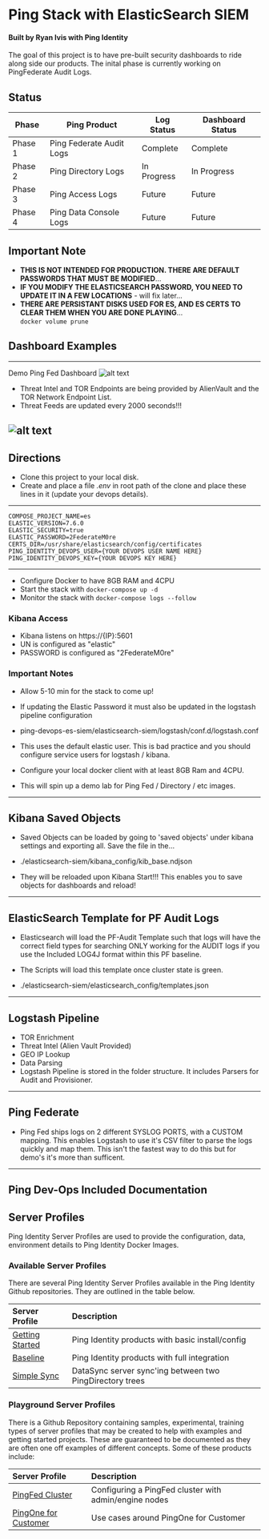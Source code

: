 # Ping Stack with ElasticSearch SIEM
#### Built by Ryan Ivis with Ping Identity

The goal of this project is to have pre-built security dashboards to ride along side our products. The inital phase is currently working on PingFederate Audit Logs. 


## Status
| Phase    | Ping Product                             | Log Status  | Dashboard Status |
|----------|------------------------------------------|-------------|------------------|
| Phase 1  | Ping Federate Audit Logs                 | Complete    | Complete         |
| Phase 2  | Ping Directory Logs                      | In Progress | In Progress      |
| Phase 3  | Ping Access Logs                         | Future      | Future           |
| Phase 4  | Ping Data Console Logs                   | Future      | Future           |

## Important Note
- **THIS IS NOT INTENDED FOR PRODUCTION. THERE ARE DEFAULT PASSWORDS THAT MUST BE MODIFIED**...   
- **IF YOU MODIFY THE ELASTICSEARCH PASSWORD, YOU NEED TO UPDATE IT IN A FEW LOCATIONS** - will fix later...       
- **THERE ARE PERSISTANT DISKS USED FOR ES, AND ES CERTS TO CLEAR THEM WHEN YOU ARE DONE PLAYING**...   
`docker volume prune`  

## Dashboard Examples
------------
Demo Ping Fed Dashboard
![alt text](https://github.com/ryanivis/ping-devops-es-siem/blob/master/images/dashboard.png "PingFed Demo Dashboard")

 
- Threat Intel and TOR Endpoints are being provided by AlienVault and the TOR Network Endpoint List.  
- Threat Feeds are updated every 2000 seconds!!!


![alt text](https://github.com/ryanivis/ping-devops-es-siem/blob/master/images/Architecture.png "Architecture Overview")
------------

## Directions

- Clone this project to your local disk.  
- Create and place a file *.env* in root path of the clone and place these lines in it (update your devops details).      
------------
```
COMPOSE_PROJECT_NAME=es   
ELASTIC_VERSION=7.6.0   
ELASTIC_SECURITY=true    
ELASTIC_PASSWORD=2FederateM0re   
CERTS_DIR=/usr/share/elasticsearch/config/certificates     
PING_IDENTITY_DEVOPS_USER={YOUR DEVOPS USER NAME HERE}    
PING_IDENTITY_DEVOPS_KEY={YOUR DEVOPS KEY HERE}   
```
------------
- Configure Docker to have 8GB RAM and 4CPU  
- Start the stack with `docker-compose up -d`  
- Monitor the stack with `docker-compose logs --follow`  


### Kibana Access
- Kibana listens on https://{IP}:5601
- UN is configured as "elastic"
- PASSWORD is configured as "2FederateM0re"


### Important Notes
- Allow 5-10 min for the stack to come up!  
- If updating the Elastic Password it must also be updated in the logstash pipeline configuration

- ping-devops-es-siem/elasticsearch-siem/logstash/conf.d/logstash.conf  

- This uses the default elastic user. This is bad practice and you should configure service users for logstash / kibana.
- Configure your local docker client with at least 8GB Ram and 4CPU.   
- This will spin up a demo lab for Ping Fed / Directory / etc images.   

------------
## Kibana Saved Objects
- Saved Objects can be loaded by going to 'saved objects' under kibana settings and exporting all. Save the file in the...  

- ./elasticsearch-siem/kibana_config/kib_base.ndjson  

- They will be reloaded upon Kibana Start!!! This enables you to save objects for dashboards and reload!

------------
## ElasticSearch Template for PF Audit Logs
- Elasticsearch will load the PF-Audit Template such that logs will have the correct field types for searching ONLY working for the AUDIT logs if you use the Included LOG4J format within this PF baseline.
- The Scripts will load this template once cluster state is green.

- ./elasticsearch-siem/elasticsearch_config/templates.json

------------
## Logstash Pipeline
- TOR Enrichment
- Threat Intel (Alien Vault Provided)
- GEO IP Lookup
- Data Parsing
- Logstash Pipeline is stored in the folder structure. It includes Parsers for Audit and Provisioner.

------------
## Ping Federate
- Ping Fed ships logs on 2 different SYSLOG PORTS, with a CUSTOM mapping. This enables Logstash to use it's CSV filter to parse the logs quickly and map them. This isn't the fastest way to do this but for demo's it's more than sufficent.

------------
## Ping Dev-Ops Included Documentation


## Server Profiles

Ping Identity Server Profiles are used to provide the configuration, data, environment details to Ping Identity Docker Images.

### Available Server Profiles

There are several Ping Identity Server Profiles available in the Ping Identity Github repositories. They are outlined in the table below.

| Server Profile | Description |
| :--- | :--- |
| [Getting Started](https://github.com/pingidentity/pingidentity-server-profiles/tree/master/getting-started) | Ping Identity products with basic install/config |
| [Baseline](https://github.com/pingidentity/pingidentity-server-profiles/tree/master/baseline) | Ping Identity products with full integration |
| [Simple Sync](https://github.com/pingidentity/pingidentity-server-profiles/tree/master/simple-sync) | DataSync server sync'ing between two PingDirectory trees |

### Playground Server Profiles

There is a Github Repository containing samples, experimental, training types of server profiles that may be created to help with examples and getting started projects. These are guaranteed to be documented as they are often one off examples of different concepts. Some of these products include:

| Server Profile | Description |
| :--- | :--- |
| [PingFed Cluster](https://github.com/pingidentity/server-profile-pingidentity-playground/tree/master/getting-started-pingfederate-cluster) | Configuring a PingFed cluster with admin/engine nodes |
| [PingOne for Customer](https://github.com/pingidentity/server-profile-pingidentity-playground/tree/master/pingone-cloud) | Use cases around PingOne for Customer |
